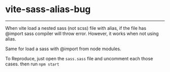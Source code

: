 # vite-sass-alias-bug
------

When vite load a nested sass (not scss) file with alias, if the file has @import sass compiler will throw error. However, it works when not using alias.

Same for load a sass with @import from node modules.

To Reproduce, just open the `sass.sass` file and uncomment each those cases. then run `npm start`
